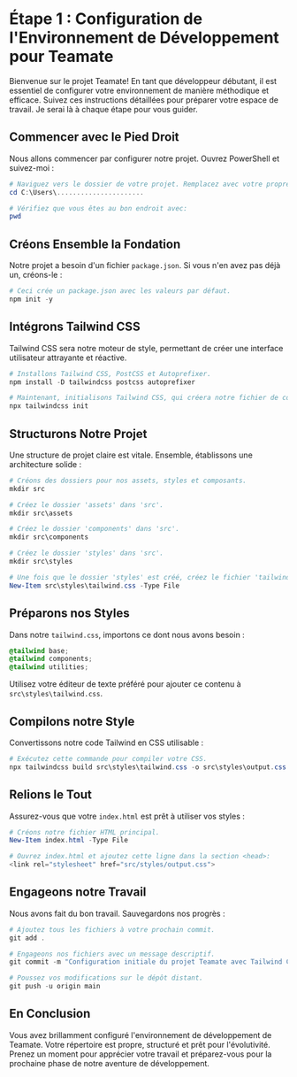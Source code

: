 # Étape 1 : Configuration de l'Environnement de Développement pour Teamate

Bienvenue sur le projet Teamate! En tant que développeur débutant, il est essentiel de configurer votre environnement de manière méthodique et efficace. Suivez ces instructions détaillées pour préparer votre espace de travail. Je serai là à chaque étape pour vous guider.

## Commencer avec le Pied Droit

Nous allons commencer par configurer notre projet. Ouvrez PowerShell et suivez-moi :

```powershell
# Naviguez vers le dossier de votre projet. Remplacez avec votre propre chemin si nécessaire.
cd C:\Users\......................

# Vérifiez que vous êtes au bon endroit avec:
pwd
```

## Créons Ensemble la Fondation

Notre projet a besoin d'un fichier `package.json`. Si vous n'en avez pas déjà un, créons-le :

```powershell
# Ceci crée un package.json avec les valeurs par défaut.
npm init -y
```

## Intégrons Tailwind CSS

Tailwind CSS sera notre moteur de style, permettant de créer une interface utilisateur attrayante et réactive.

```powershell
# Installons Tailwind CSS, PostCSS et Autoprefixer.
npm install -D tailwindcss postcss autoprefixer

# Maintenant, initialisons Tailwind CSS, qui créera notre fichier de configuration.
npx tailwindcss init
```

## Structurons Notre Projet

Une structure de projet claire est vitale. Ensemble, établissons une architecture solide :

```powershell
# Créons des dossiers pour nos assets, styles et composants.
mkdir src

# Créez le dossier 'assets' dans 'src'.
mkdir src\assets

# Créez le dossier 'components' dans 'src'.
mkdir src\components

# Créez le dossier 'styles' dans 'src'.
mkdir src\styles

# Une fois que le dossier 'styles' est créé, créez le fichier 'tailwind.css'.
New-Item src\styles\tailwind.css -Type File

```

## Préparons nos Styles

Dans notre `tailwind.css`, importons ce dont nous avons besoin :

```css
@tailwind base;
@tailwind components;
@tailwind utilities;
```

Utilisez votre éditeur de texte préféré pour ajouter ce contenu à `src\styles\tailwind.css`.

## Compilons notre Style

Convertissons notre code Tailwind en CSS utilisable :

```powershell
# Exécutez cette commande pour compiler votre CSS.
npx tailwindcss build src\styles\tailwind.css -o src\styles\output.css
```

## Relions le Tout

Assurez-vous que votre `index.html` est prêt à utiliser vos styles :

```powershell
# Créons notre fichier HTML principal.
New-Item index.html -Type File

# Ouvrez index.html et ajoutez cette ligne dans la section <head>:
<link rel="stylesheet" href="src/styles/output.css">
```

## Engageons notre Travail

Nous avons fait du bon travail. Sauvegardons nos progrès :

```powershell
# Ajoutez tous les fichiers à votre prochain commit.
git add .

# Engageons nos fichiers avec un message descriptif.
git commit -m "Configuration initiale du projet Teamate avec Tailwind CSS"

# Poussez vos modifications sur le dépôt distant.
git push -u origin main
```

## En Conclusion

Vous avez brillamment configuré l'environnement de développement de Teamate. Votre répertoire est propre, structuré et prêt pour l'évolutivité. Prenez un moment pour apprécier votre travail et préparez-vous pour la prochaine phase de notre aventure de développement.
